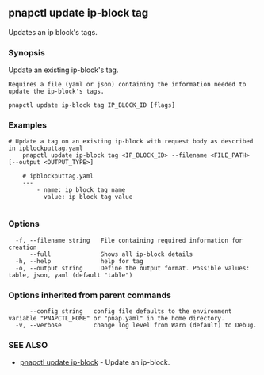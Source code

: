 ## pnapctl update ip-block tag

Updates an ip block's tags.

### Synopsis

Update an existing ip-block's tag.
	
	Requires a file (yaml or json) containing the information needed to update the ip-block's tags.
	

```
pnapctl update ip-block tag IP_BLOCK_ID [flags]
```

### Examples

```
# Update a tag on an existing ip-block with request body as described in ipblockputtag.yaml
	pnapctl update ip-block tag <IP_BLOCK_ID> --filename <FILE_PATH> [--output <OUTPUT_TYPE>]
	
	# ipblockputtag.yaml
	---
		- name: ip block tag name
  		  value: ip block tag value
	
```

### Options

```
  -f, --filename string   File containing required information for creation
      --full              Shows all ip-block details
  -h, --help              help for tag
  -o, --output string     Define the output format. Possible values: table, json, yaml (default "table")
```

### Options inherited from parent commands

```
      --config string   config file defaults to the environment variable "PNAPCTL_HOME" or "pnap.yaml" in the home directory.
  -v, --verbose         change log level from Warn (default) to Debug.
```

### SEE ALSO

* [pnapctl update ip-block](pnapctl_update_ip-block.md)	 - Update an ip-block.

